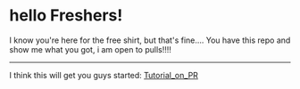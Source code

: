 <h1>hello Freshers!</h1>
I know you're here for the free shirt, but that's fine....
You have this repo and show me what you got, i am open to pulls!!!!
<hr>
I think this will get you guys started:
<a href="https://medium.com/nybles/tutorial-making-your-first-pull-request-how-to-do-it-b57e7403baaa">Tutorial_on_PR</a>
